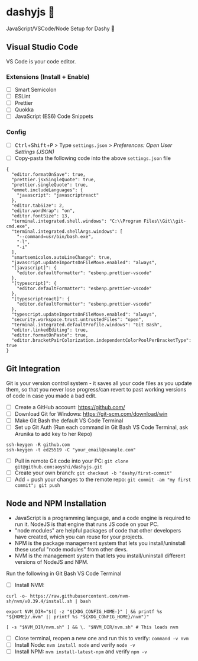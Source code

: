 # dashyjs :purple_heart:

JavaScript/VSCode/Node Setup for Dashy :purple_heart:

## Visual Studio Code

VS Code is your code editor.

### Extensions (Install + Enable)

- [ ] Smart Semicolon
- [ ] ESLint
- [ ] Prettier
- [ ] Quokka
- [ ] JavaScript (ES6) Code Snippets

### Config

- [ ] <kbd>Ctrl</kbd>+<kbd>Shift</kbd>+<kbd>P</kbd> > Type `settings.json` > _Preferences: Open User Settings (JSON)_
- [ ] Copy-pasta the following code into the above `settings.json` file

```
{
  "editor.formatOnSave": true,
  "prettier.jsxSingleQuote": true,
  "prettier.singleQuote": true,
  "emmet.includeLanguages": {
    "javascript": "javascriptreact"
  },
  "editor.tabSize": 2,
  "editor.wordWrap": "on",
  "editor.fontSize": 13,
  "terminal.integrated.shell.windows": "C:\\Program Files\\Git\\git-cmd.exe",
  "terminal.integrated.shellArgs.windows": [
    "--command=usr/bin/bash.exe",
    "-l",
    "-i"
  ],
  "smartsemicolon.autoLineChange": true,
  "javascript.updateImportsOnFileMove.enabled": "always",
  "[javascript]": {
    "editor.defaultFormatter": "esbenp.prettier-vscode"
  },
  "[typescript]": {
    "editor.defaultFormatter": "esbenp.prettier-vscode"
  },
  "[typescriptreact]": {
    "editor.defaultFormatter": "esbenp.prettier-vscode"
  },
  "typescript.updateImportsOnFileMove.enabled": "always",
  "security.workspace.trust.untrustedFiles": "open",
  "terminal.integrated.defaultProfile.windows": "Git Bash",
  "editor.linkedEditing": true,
  "editor.formatOnPaste": true,
  "editor.bracketPairColorization.independentColorPoolPerBracketType": true
}
```

## Git Integration

Git is your version control system - it saves all your code files as you update them, so that you never lose progress/can revert to past working versions of code in case you made a bad edit.

- [ ] Create a GitHub account: https://github.com/
- [ ] Download Git for Windows: https://git-scm.com/download/win
- [ ] Make Git Bash the default VS Code Terminal
- [ ] Set up Git Auth (Run each command in Git Bash VS Code Terminal, ask Arunika to add key to her Repo)

```
ssh-keygen -R github.com
ssh-keygen -t ed25519 -C "your_email@example.com"
```

- [ ] Pull in remote Git code into your PC: `git clone git@github.com:aoyshi/dashyjs.git`
- [ ] Create your own branch: `git checkout -b "dashy/first-commit"`
- [ ] Add + push your changes to the remote repo: `git commit -am "my first commit"; git push`

## Node and NPM Installation

- JavaScript is a programming language, and a code engine is required to run it. NodeJS is that engine that runs JS code on your PC.
- "node modules" are helpful packages of code that other developers have created, which you can reuse for your projects.
- NPM is the package management system that lets you install/uninstall these useful "node modules" from other devs.
- NVM is the management system that lets you install/uninstall different versions of NodeJS and NPM.

Run the following in Git Bash VS Code Terminal

- [ ] Install NVM:

```
curl -o- https://raw.githubusercontent.com/nvm-sh/nvm/v0.39.4/install.sh | bash

export NVM_DIR="$([ -z "${XDG_CONFIG_HOME-}" ] && printf %s "${HOME}/.nvm" || printf %s "${XDG_CONFIG_HOME}/nvm")"

[ -s "$NVM_DIR/nvm.sh" ] && \. "$NVM_DIR/nvm.sh" # This loads nvm
```

- [ ] Close terminal, reopen a new one and run this to verify: `command -v nvm`
- [ ] Install Node: `nvm install node` and verify `node -v`
- [ ] Install NPM: `nvm install-latest-npm` and verify `npm -v`
